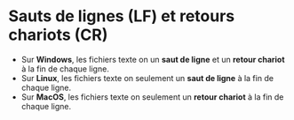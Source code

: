 # Sauts de lignes (LF) et retours chariots (CR)

- Sur **Windows**, les fichiers texte on un **saut de ligne** et un **retour chariot** à la fin de chaque ligne.
- Sur **Linux**, les fichiers texte on seulement un **saut de ligne** à la fin de chaque ligne.
- Sur **MacOS**, les fichiers texte on seulement un **retour chariot** à la fin de chaque ligne.

